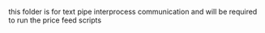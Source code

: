 this folder is for text pipe interprocess communication 
and will be required to run the price feed scripts
